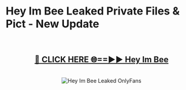 # Hey Im Bee Leaked Private Files & Pict - New Update
<br>
<div align="center">
<h2><a href="https://mediafilles.blogspot.com/?title=Hey_Im_Bee" rel="nofollow">🔴 CLICK HERE 🌐==►► Hey Im Bee</a></h2>
<br>
<a href="https://mediafilles.blogspot.com/?title=Hey_Im_Bee" rel="nofollow" data-target="animated-image.originalLink"><img src="https://i.ibb.co.com/WyWwxjT/player-gif2.gif" alt="Hey Im Bee Leaked OnlyFans" style="max-width: 100%; display: inline-block;" data-target="animated-image.originalImage"></a>
</div>
<br>